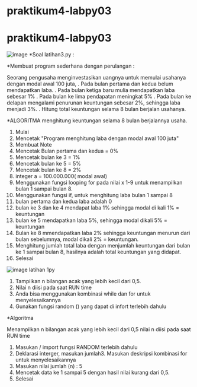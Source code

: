# praktikum4-labpy03
# praktikum4-labpy03
![image](https://user-images.githubusercontent.com/117070476/200161923-98adf46d-24cd-475a-b3ea-aa0bc9f1a45e.png)
*Soal latihan3.py :

*Membuat program sederhana dengan perulangan :

Seorang pengusaha menginvestasikan uangnya untuk memulai usahanya dengan modal awal 100 juta,
. Pada bulan pertama dan kedua belum mendapatkan laba.
. Pada bulan ketiga baru mulia mendapatkan laba sebesar 1%
. Pada bulan ke lima pendapatan meningkat 5%
. Pada bulan ke delapan mengalami penurunan keuntungan sebesar 2%, sehingga laba menjadi 3%.
. Hitung total keuntungan selama 8 bulan berjalan usahanya.

*ALGORITMA menghitung keuntungan selama 8 bulan berjalannya usaha.

1. Mulai
2. Mencetak "Program menghitung laba dengan modal awal 100 juta"
3. Membuat Note
4. Mencetak Bulan pertama dan kedua = 0%
5. Mencetak bulan ke 3 = 1%
6. Mencetak bulan ke 5 = 5%
7. Mencetak bulan ke 8 = 2%
8. integer a = 100.000.000( modal awal)
9.  Menggunakan fungsi looping for pada nilai x 1-9 untuk menampilkan bulan 1 sampai bulan 8.
10. Menggunakan fungsi if, untuk menghitung laba bulan 1 sampai 8
11. bulan pertama dan kedua laba adalah 0
12. bulan ke 3 dan ke 4 mendapat laba 1% sehingga modal di kali 1% = keuntungan
13. bulan ke 5 mendapatkan laba 5%, sehingga modal dikali 5% = keuntungan
14. Bulan ke 8 mmendapatkan laba 2% sehingga keuntungan menurun dari bulan sebelumnya, modal dikali 2% = keuntungan.
15. Menghitung jumlah total laba dengan menjumlah keuntungan dari bulan ke 1 sampai bulan 8, hasilnya adalah total keuntungan yang didapat.
16. Selesai







![image](https://user-images.githubusercontent.com/117070476/200162389-097cd55b-b3de-4ccd-bfc5-d5a6cf4f29ff.png)
latihan 1py
1. Tampilkan n bilangan acak yang lebih kecil dari 0,5.
2. Nilai n diisi pada saat RUN time
3. Anda bisa menggunakan kombinasi while dan for untuk menyelesaikannya
4. Gunakan fungsi random () yang dapat di infort terlebih dahulu

*Algoritma  

Menampilkan n bilangan acak yang lebih kecil dari 0,5 nilai n diisi pada saat RUN time

1. Masukan / import fungsi RANDOM terlebih dahulu
2. Deklarasi interger, masukan jumlah3. Masukan deskripsi kombinasi for untuk menyelesaikannya
3. Masukan nilai jumlah (n) : 5
4. Mencetak data ke 1 sampai 5 dengan hasil nilai kurang dari 0,5.
5. Selesai




